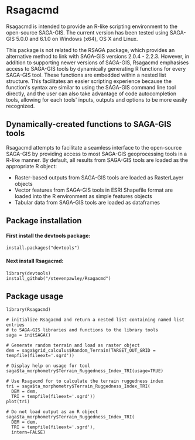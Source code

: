 Rsagacmd
======

Rsagacmd is intended to provide an R-like scripting environment to the open-source SAGA-GIS. The current version has been tested using SAGA-GIS 5.0.0 and 6.1.0 on Windows (x64), OS X and Linux.

This package is not related to the RSAGA package, which provides an alternative method to link with SAGA-GIS versions 2.0.4 - 2.2.3. However, in addition to supporting newer versions of SAGA-GIS, Rsagacmd emphasises access to SAGA-GIS tools by dynamically generating R functions for every SAGA-GIS tool. These functions are embedded within a nested list structure. This facilitates an easier scripting experience because the function's syntax are similar to using the SAGA-GIS command line tool directly, and the user can also take advantage of code autocompletion tools, allowing for each tools' inputs, outputs and options to be more easily recognized.

## Dynamically-created functions to SAGA-GIS tools

Rsagacmd attempts to facilitate a seamless interface to the open-source SAGA-GIS by providing access to most SAGA-GIS geoprocessing tools in a R-like manner. By default, all results from SAGA-GIS tools are loaded as the appropriate R object:
- Raster-based outputs from SAGA-GIS tools are loaded as RasterLayer objects
- Vector features from SAGA-GIS tools in ESRI Shapefile format are loaded into the R environment as simple features objects
- Tabular data from SAGA-GIS tools are loaded as dataframes

## Package installation

#### First install the devtools package:
```
install.packages("devtools")
```

#### Next install Rsagacmd:
```
library(devtools)
install_github("/stevenpawley/Rsagacmd")
```

## Package usage
```
library(Rsagacmd)

# initialize Rsagacmd and return a nested list containing named list entries
# to SAGA-GIS libraries and functions to the library tools
saga = initSAGA()

# Generate random terrain and load as raster object
dem = saga$grid_calculus$Random_Terrain(TARGET_OUT_GRID = tempfile(fileext='.sgrd'))

# Display help on usage for tool
saga$ta_morphometry$Terrain_Ruggedness_Index_TRI(usage=TRUE)

# Use Rsagacmd for to calculate the terrain ruggedness index
tri = saga$ta_morphometry$Terrain_Ruggedness_Index_TRI(
  DEM = dem,
  TRI = tempfile(fileext='.sgrd'))
plot(tri)

# Do not load output as an R object
saga$ta_morphometry$Terrain_Ruggedness_Index_TRI(
  DEM = dem,
  TRI = tempfile(fileext='.sgrd'),
  intern=FALSE)
```
